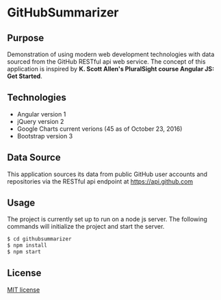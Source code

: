 # GitHubSummarizer

## Purpose

  Demonstration of using modern web development technologies with data sourced from the GitHub RESTful api web service. The concept
  of this application is inspired by **K. Scott Allen's PluralSight course Angular JS: Get Started**.

## Technologies
    
  - Angular version 1
  - jQuery version 2
  - Google Charts current verions (45 as of October 23, 2016)
  - Bootstrap version 3
  
## Data Source

  This application sources its data from public GitHub user accounts and repositories via the RESTful api endpoint at https://api.github.com
 
## Usage
   The project is currently set up to run on a node js server.  The following commands will initialize the project and start the server.
   
```sh
$ cd githubsummarizer
$ npm install
$ npm start
```
License
----

[MIT license](http://opensource.org/licenses/MIT)
